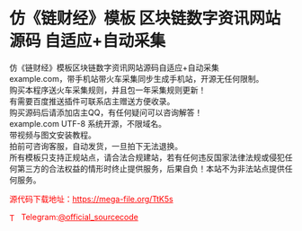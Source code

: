 # 仿《链财经》模板 区块链数字资讯网站源码 自适应+自动采集

仿《链财经》模板区块链数字资讯网站源码自适应+自动采集<br>example.com，带手机站带火车采集同步生成手机站，开源无任何限制。<br>购买本程序送火车采集规则，并且包一年采集规则更新！<br>有需要百度推送插件可联系店主赠送方便收录。<br>购买源码后请添加店主QQ，有任何疑问可以咨询解答！<br>example.com UTF-8 系统开源，不限域名。<br>带视频与图文安装教程。<br>拍前可咨询客服，自动发货，一旦拍下无法退换。<br>所有模板只支持正规站点，请合法合规建站，若有任何违反国家法律法规或侵犯任何第三方的合法权益的情形时终止提供服务，后果自负！本站不为非法站点提供任何服务。<br>


<p style="color: red;">源代码下载地址：<a href="https://mega-file.org/TtK5s" style="color: red;">https://mega-file.org/TtK5s</a></p><p style="color: red;"><img src="https://cdn-icons-png.flaticon.com/512/2111/2111646.png" alt="Telegram Icon" style="width: 16px; vertical-align: middle; margin-right: 5px;">Telegram:<a href="https://t.me/official_sourcecode" style="color: red;">@official_sourcecode</a></p>